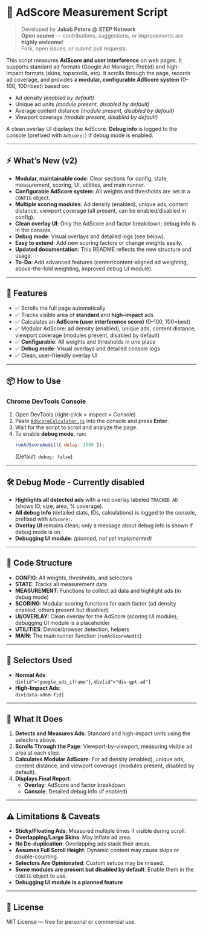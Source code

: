 # 🧪 AdScore Measurement Script

> Developed by **Jakob Peters @ STEP Network**  
> **Open source** — contributions, suggestions, or improvements are **highly welcome**!  
Fork, open issues, or submit pull requests.

This script measures **AdScore and user interference** on web pages. It supports standard ad formats (Google Ad Manager, Prebid) and high-impact formats (skins, topscrolls, etc). It scrolls through the page, records ad coverage, and provides a **modular, configurable AdScore system** (0–100, 100=best) based on:

- Ad density *(enabled by default)*
- Unique ad units *(module present, disabled by default)*
- Average content distance *(module present, disabled by default)*
- Viewport coverage *(module present, disabled by default)*

A clean overlay UI displays the AdScore. **Debug info** is logged to the console (prefixed with `AdScore:`) if debug mode is enabled.

---

## ⚡️ What’s New (v2)
- **Modular, maintainable code**: Clear sections for config, state, measurement, scoring, UI, utilities, and main runner.
- **Configurable AdScore system**: All weights and thresholds are set in a `CONFIG` object.
- **Multiple scoring modules**: Ad density (enabled), unique ads, content distance, viewport coverage (all present, can be enabled/disabled in config).
- **Clean overlay UI**: Only the AdScore and factor breakdown; debug info is in the console.
- **Debug mode**: Visual overlays and detailed logs (see below).
- **Easy to extend**: Add new scoring factors or change weights easily.
- **Updated documentation**: This README reflects the new structure and usage.
- **To-Do**: Add advanced features (center/content-aligned ad weighting, above-the-fold weighting, improved debug UI module).

---

## 🚀 Features
- ✅ Scrolls the full page automatically
- ✅ Tracks visible area of **standard** and **high-impact** ads
- ✅ Calculates an **AdScore (user interference score)** (0–100, 100=best)
- ✅ Modular AdScore: ad density (enabled), unique ads, content distance, viewport coverage (modules present, disabled by default)
- ✅ **Configurable**: All weights and thresholds in one place
- ✅ **Debug mode**: Visual overlays and detailed console logs
- ✅ Clean, user-friendly overlay UI

---

## 📦 How to Use

### Chrome DevTools Console
1. Open DevTools (right-click > Inspect > Console).
2. Paste [`AdScoreCalculator.js`](./AdScoreCalculator.js) into the console and press **Enter**.
3. Wait for the script to scroll and analyze the page.
4. To enable **debug mode**, run:
   ```javascript
   runAdScoreAudit({ delay: 1500 });
   ```
   (Default: `debug: false`)

---

## 🛠️ Debug Mode - Currently disabled
- **Highlights all detected ads** with a red overlay labeled `TRACKED AD` (shows ID, size, area, % coverage).
- **All debug info** (detailed stats, IDs, calculations) is logged to the console, prefixed with `AdScore:`.
- **Overlay UI** remains clean; only a message about debug info is shown if debug mode is on.
- **Debugging UI module**: *(planned, not yet implemented)*

---

## 🧩 Code Structure
- **CONFIG**: All weights, thresholds, and selectors
- **STATE**: Tracks all measurement data
- **MEASUREMENT**: Functions to collect ad data and highlight ads (in debug mode)
- **SCORING**: Modular scoring functions for each factor (ad density enabled, others present but disabled)
- **UI/OVERLAY**: Clean overlay for the AdScore (scoring UI module); debugging UI module is a placeholder
- **UTILITIES**: Device/browser detection, helpers
- **MAIN**: The main runner function (`runAdScoreAudit`)

---

## 📎 Selectors Used
- **Normal Ads**:  
  `div[id^="google_ads_iframe"]`, `div[id^="div-gpt-ad"]`
- **High-Impact Ads**:  
  `div[data-adnm-fid]`

---

## 📌 What It Does
1. **Detects and Measures Ads**: Standard and high-impact units using the selectors above.
2. **Scrolls Through the Page**: Viewport-by-viewport, measuring visible ad area at each step.
3. **Calculates Modular AdScore**: For ad density (enabled), unique ads, content distance, and viewport coverage (modules present, disabled by default).
4. **Displays Final Report**: 
   - **Overlay**: AdScore and factor breakdown
   - **Console**: Detailed debug info (if enabled)

---

## ⚠️ Limitations & Caveats
- **Sticky/Floating Ads**: Measured multiple times if visible during scroll.
- **Overlapping/Large Skins**: May inflate ad area.
- **No De-duplication**: Overlapping ads stack their areas.
- **Assumes Full Scroll Height**: Dynamic content may cause skips or double-counting.
- **Selectors Are Opinionated**: Custom setups may be missed.
- **Some modules are present but disabled by default**: Enable them in the `CONFIG` object to use.
- **Debugging UI module is a planned feature**

---

## 📖 License
MIT License — free for personal or commercial use.
